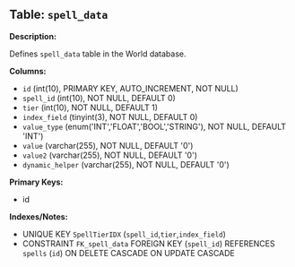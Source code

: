 ## Table: `spell_data`

**Description:**

Defines `spell_data` table in the World database.

**Columns:**
- `id` (int(10), PRIMARY KEY, AUTO_INCREMENT, NOT NULL)
- `spell_id` (int(10), NOT NULL, DEFAULT 0)
- `tier` (int(10), NOT NULL, DEFAULT 1)
- `index_field` (tinyint(3), NOT NULL, DEFAULT 0)
- `value_type` (enum('INT','FLOAT','BOOL','STRING'), NOT NULL, DEFAULT 'INT')
- `value` (varchar(255), NOT NULL, DEFAULT '0')
- `value2` (varchar(255), NOT NULL, DEFAULT '0')
- `dynamic_helper` (varchar(255), NOT NULL, DEFAULT '0')

**Primary Keys:**
- id

**Indexes/Notes:**
- UNIQUE KEY `SpellTierIDX` (`spell_id`,`tier`,`index_field`)
- CONSTRAINT `FK_spell_data` FOREIGN KEY (`spell_id`) REFERENCES `spells` (`id`) ON DELETE CASCADE ON UPDATE CASCADE